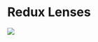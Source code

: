 # Redux Lenses

![](https://cdn.shopify.com/s/files/1/0267/4223/products/i-gotta-wear-shades-t-shirt-teeturtle_large.jpg)

